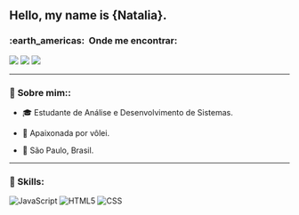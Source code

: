 ##  Hello, my name is {Natalia}.

  <h3> :earth_americas: &nbsp;Onde me encontrar: </h3> 
<p align="left">
  <a href="mailto:nathifrancisca@gmail.com?subject=Assunto" alt="Gmail">
  <img src="https://img.shields.io/badge/-Gmail-c14438?style=flat-square&labelColor=c14438&logo=gmail&logoColor=white&link=mailto:nathifrancisca@gmail.com?subject=Assunto" /></a>

  <a href="https://www.linkedin.com/in/franciscanatalia/" alt="Linkedin">
  <img src="https://img.shields.io/badge/-Linkedin-0e76a8?style=flat-square&logo=Linkedin&logoColor=white&link=https://www.linkedin.com/in/franciscanatalia/" /></a>

  <a href="https://www.instagram.com/nt.francisca/" alt="Instagram">
  <img src="https://img.shields.io/badge/-Instagram-DF0174?style=flat-square&labelColor=DF0174&logo=instagram&logoColor=white&link=https://www.instagram.com/nt.francisca/"/></a>
</p>  

---

### 👧 **Sobre mim:**:

- :mortar_board: Estudante de Análise e Desenvolvimento de Sistemas.

- :volleyball: Apaixonada por vôlei.

- :city_sunrise: São Paulo, Brasil.

---

### 🚀 Skills: 

  ![JavaScript](https://img.shields.io/badge/-JavaScript-333333?style=flat&logo=javascript)
  ![HTML5](https://img.shields.io/badge/-HTML5-333333?style=flat&logo=HTML5)
  ![CSS](https://img.shields.io/badge/-CSS-333333?style=flat&logo=CSS3&logoColor=1572B6)
  
  
